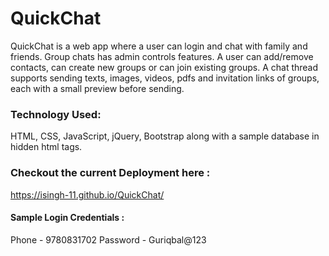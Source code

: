 # QuickChat
QuickChat is a web app where a user can login and chat with family and friends. Group chats has admin controls features. A user can add/remove contacts, can create new groups or can join existing groups. A chat thread supports sending texts, images, videos, pdfs and invitation links of groups, each with a small preview before sending.

### Technology Used: 
HTML, CSS, JavaScript, jQuery, Bootstrap along with a sample database in hidden html tags.

### Checkout the current Deployment here : 
https://isingh-11.github.io/QuickChat/

#### Sample Login Credentials : 
Phone - 9780831702
Password - Guriqbal@123
